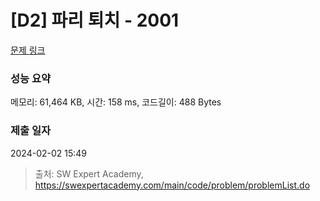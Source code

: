 # [D2] 파리 퇴치 - 2001 

[문제 링크](https://swexpertacademy.com/main/code/problem/problemDetail.do?contestProbId=AV5PzOCKAigDFAUq) 

### 성능 요약

메모리: 61,464 KB, 시간: 158 ms, 코드길이: 488 Bytes

### 제출 일자

2024-02-02 15:49



> 출처: SW Expert Academy, https://swexpertacademy.com/main/code/problem/problemList.do